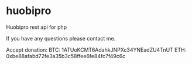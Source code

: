 # huobipro
Huobipro rest api for php

If you have any questions please contact me.

Accept donation:
BTC: 1ATUoKCMT6AdahkJNPXc34YNEadZU4TnUT
ETH: 0xbe88afabd72fe3a35b3c58ffee6fe84fc7f49c6c

